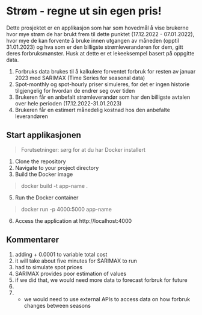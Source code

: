 # Strøm - regne ut sin egen pris!

Dette prosjektet er en applikasjon som har som hovedmål å vise brukerne hvor mye strøm de har brukt frem til dette punktet (17.12.2022 - 07.01.2022), hvor mye de kan forvente å bruke innen utgangen av måneden (opptil 31.01.2023) og hva som er den billigste strømleverandøren for dem, gitt deres forbruksmønster. Husk at dette er et lekeeksempel basert på oppgitte data. 

1) Forbruks data brukes til å kalkulere forventet forbruk for resten av januar 2023 med SARIMAX (Time Series for seasonal data)
2) Spot-monthly og spot-hourly priser simuleres, for det er ingen historie tilgjengelig for hvordan de endrer seg over tiden
3) Brukeren får en anbefalt strømleverandør som har den billigste avtalen over hele perioden (17.12.2022-31.01.2023)
4) Brukeren får en estimert månedelig kostnad hos den anbefalte leverandøren

## Start applikasjonen
> Forutsetninger: sørg for at du har Docker installert
1) Clone the repository
2) Navigate to your project directory
3) Build the Docker image
> docker build -t app-name .
5) Run the Docker container
> docker run -p 4000:5000 app-name
6) Access the application at http://localhost:4000

## Kommentarer
1) adding + 0.0001 to variable total cost
2) it will take about five minutes for SARIMAX to run
3) had to simulate spot prices
4) SARIMAX provides poor estimation of values
5) if we did that, we would need more data to forecast forbruk for future
6) 
7) + we would need to use external APIs to access data on how forbruk changes between seasons


